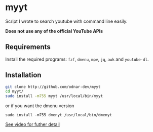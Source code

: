# myyt

Script I wrote to search youtube with command line easily.

**Does not use any of the official YouTube APIs**

## Requirements

Install the required programs: `fzf`, `dmenu`, `mpv`, `jq`, `awk` and `youtube-dl`.

## Installation
```bash
git clone http://github.com/odnar-dev/myyt
cd myyt/
sudo install -m755 myyt /usr/local/bin/myyt
```
or if you want the dmenu version
```
sudo install -m755 dmenyt /usr/local/bin/dmenyt
```

[See video for futher detail](https://www.youtube.com/watch?v=gghEFDO3Tbc)
